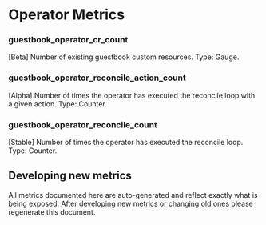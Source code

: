 # Operator Metrics

### guestbook_operator_cr_count
[Beta] Number of existing guestbook custom resources. Type: Gauge.

### guestbook_operator_reconcile_action_count
[Alpha] Number of times the operator has executed the reconcile loop with a given action. Type: Counter.

### guestbook_operator_reconcile_count
[Stable] Number of times the operator has executed the reconcile loop. Type: Counter.

## Developing new metrics

All metrics documented here are auto-generated and reflect exactly what is being
exposed. After developing new metrics or changing old ones please regenerate
this document.

